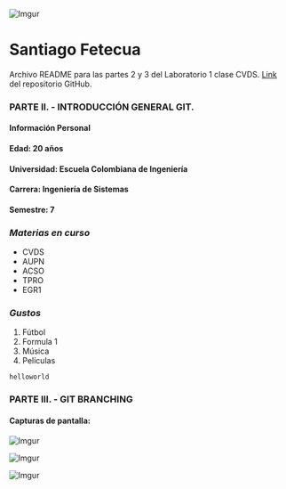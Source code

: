 ![Imgur](https://imgur.com/4kBy2mO.png)</p>
# Santiago Fetecua
Archivo README para las partes 2 y 3 del Laboratorio 1 clase CVDS. [Link](https://github.com/santiago-f20/CVDS-LAB1) del repositorio GitHub.
### **PARTE II. - INTRODUCCIÓN GENERAL GIT.**
#### **Información Personal**
#### **Edad:** 20 años
#### **Universidad:** Escuela Colombiana de Ingeniería
#### **Carrera:** Ingeniería de Sistemas
#### **Semestre:** 7
### *Materias en curso*
* CVDS
* AUPN
* ACSO
* TPRO
* EGR1
### *Gustos*
1. Fútbol
2. Formula 1
3. Música
4. Películas

`helloworld`

### **PARTE III. - GIT BRANCHING**
#### Capturas de pantalla:
![Imgur](https://imgur.com/yxvnvnm.png)</p>
![Imgur](https://imgur.com/0iXaSmZ.png)</p>
![Imgur](https://imgur.com/OxANzAP.png)</p>
